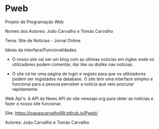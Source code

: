 # Pweb
Projeto de Programação Web 

Nomes dos Autores: João Carvalho e Tomás Carvalho

Tema: Site de Noticias - Jornal Online.

Ideias da interface/Funcionalidades:

- O nosso site vai ser um blog com as últimas noticias em ingles onde os utilizadores podem comentar, dar like ou dislike nas notícias. 

- O site irá ter uma página de login e registo para que os utilizadores podem ser registados na database.
O site tem uma interface simples e funcional para a pessoa perceber a noticia que veio procurar rapidamente.

Web Api's: A API da News API do site newsapi.org para obter as noticias e fazer o nosso site funcionar.

Site: https://joaoascarvalho99.github.io/Pweb/









Autores: João Carvalho e Tomás Carvalho
